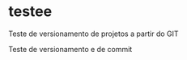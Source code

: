 # testee

Teste de versionamento de projetos a partir do GIT 

Teste de versionamento e de commit  
